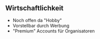 ## Wirtschaftlichkeit

- Noch offen da "Hobby"
- Vorstellbar durch Werbung
- "Premium" Accounts für Organisatoren
